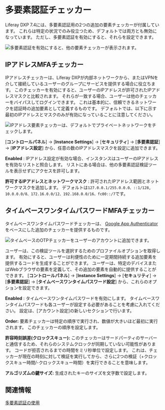 # 多要素認証チェッカー

Liferay DXP 7.4には、多要素認証用の2つの追加の要素チェッカーが付属しています。 これらは特定の状況でのみ役立つため、デフォルトでは両方とも無効になっています。 ただし、多要素認証を有効にすると、それらを設定できます。

![多要素認証を有効にすると、他の要素チェッカーが表示されます。](./multi-factor-authentication-checkers/images/01.png)

<a name="ip-address-mfa-checker" />

## IPアドレスMFAチェッカー

IPアドレスチェッカーは、Liferay DXPが内部ネットワークから、またはVPNを介して接続しているユーザーのグループにサービスを提供する場合に役立ちます。 このチェッカーを有効にすると、ユーザーのIPアドレスが許可されたIPアドレスマスクと比較されます。 それらが一致する場合、ユーザーは他のチェッカーをバイパスしてログインできます。 これは基本的に、信頼できるネットワークを認証時の追加要素として定義するものです。 デフォルトでは、以下に示す最初のIPアドレスとマスクのみが有効になっていることに注意してください。

![IPアドレス要素チェッカーは、デフォルトでプライベートネットワークをチェックします。](./multi-factor-authentication-checkers/images/02.png)

[**コントロールパネル**] → [**Instance Settings**] → [**セキュリティ**] → [**多要素認証**] → [**IPアドレス設定**] から、任意の数のIPアドレスマスクを設定に追加できます。

**Enabled** : IPアドレス設定が有効な場合、インスタンスはユーザーのIPアドレスを有効なリストと照合します。 リストにある場合は、他の多要素認証検証ツールを表示せずにアクセスを許可します。

**許可するIPアドレスとネットワークマスク** : 許可されたIPアドレス範囲とネットワークマスクを追加します。 デフォルトは`127.0.0.1/255.0.0.0、::1/128, 10.0.0.0/8、172.16.0.0/12、192.168.0.0/16、fc00::/7`です。

<a name="time-based-one-time-password-mfa-checker" />

## タイムベースワンタイムパスワードMFAチェッカー

タイムベースワンタイムパスワードチェッカーは、 [Google App Authenticator](https://play.google.com/store/apps/details?id=com.google.android.apps.authenticator2) をベースにした追加のチェッカーを提供するものです。

![タイムベースのOTPチェッカーをユーザーのアカウントに追加できます。](./multi-factor-authentication-checkers/images/03.png)

ユーザーは、この検証ツールを選択するためのプロファイルオプションを取得します。 有効にすると、ユーザーは利便性のために一定期間持続する追加要素を提供するコードを生成することができます。 ユーザーは、特定のデバイスまたはWebブラウザの要素を定義して、その追加の要素を自動的に提供することができます。 [**コントロールパネル**] → [**Instance Settings**] → [**セキュリティ**] → [**多要素認証**] → [**タイムベースワンタイムパスワード設定**] から、これらのオプションを設定できます。

**Enabled** : タイムベースワンタイムパスワードを有効にします。 タイムベースワンタイムパスワードも各ユーザーが設定する必要があることを考慮に入れてください。 設定は、[アカウント設定]の新しいセクションで行います。

**Order:** 要素チェッカーは特定の順序で実行され、数値が大きいほど最初に実行されます。 このチェッカーの順序を設定します。

**許容時刻誤差(クロックスキュー):** このチェッカーはサードパーティのサーバーと通信するため、それらのシステムクロックが同期していない可能性があります。 コードが拒否されるまでの時間をミリ秒単位で設定します。 これは、チェッカーが現在の時刻に対して検証を実行してから、さらに2つの検証（+クロックスキュー時間/-クロックスキュー時間）を実行できることを意味します。

**アルゴリズムの鍵サイズ:** 生成されたキーのサイズを文字数で設定します。

<a name="related-information" />

## 関連情報

[多要素認証の使用](./using-multi-factor-authentication.md)
